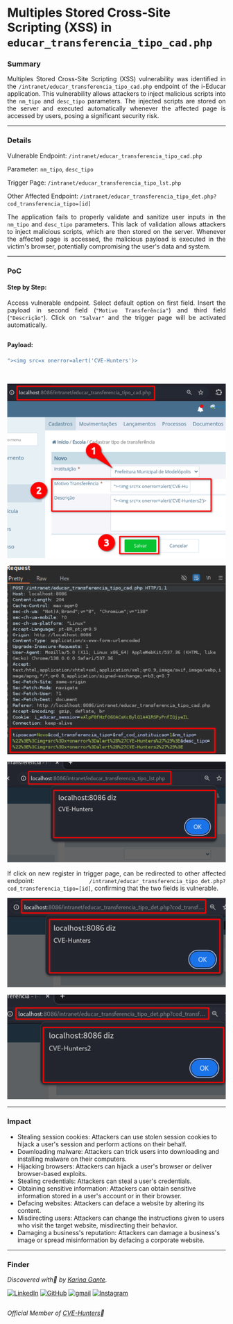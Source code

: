 # Multiples Stored Cross-Site Scripting (XSS) in `educar_transferencia_tipo_cad.php` 

### Summary

<p align="justify">Multiples Stored Cross-Site Scripting (XSS) vulnerability was identified in the <code>/intranet/educar_transferencia_tipo_cad.php</code> endpoint of the i-Educar application. This vulnerability allows attackers to inject malicious scripts into the <code>nm_tipo</code> and <code>desc_tipo</code> parameters. The injected scripts are stored on the server and executed automatically whenever the affected page is accessed by users, posing a significant security risk.</p>

---

### Details

Vulnerable Endpoint: `/intranet/educar_transferencia_tipo_cad.php`

Parameter: `nm_tipo`, `desc_tipo`

Trigger Page: `/intranet/educar_transferencia_tipo_lst.php`

Other Affected Endpoint: `/intranet/educar_transferencia_tipo_det.php?cod_transferencia_tipo=[id]`

<p align="justify">The application fails to properly validate and sanitize user inputs in the <code>nm_tipo</code> and <code>desc_tipo</code> parameters. This lack of validation allows attackers to inject malicious scripts, which are then stored on the server. Whenever the affected page is accessed, the malicious payload is executed in the victim's browser, potentially compromising the user's data and system.</p>

---

### PoC

#### Step by Step:

<p align="justify">Access vulnerable endpoint. Select default option on first field. Insert the payload in second field (<code>"Motivo Transferência"</code>) and third field (<code>"Descrição"</code>). Click on <code>"Salvar"</code> and the trigger page will be activated automatically.</p>

##

#### Payload:

````javascript
"><img src=x onerror=alert('CVE-Hunters')>
````
</br>

![](/CVEs/images/storedXss49.png)

![](/CVEs/images/storedXss50.png)

![](/CVEs/images/storedXss51.png)

<p align="justify">If click on new register in trigger page, can be redirected to other affected endpoint: <code>/intranet/educar_transferencia_tipo_det.php?cod_transferencia_tipo=[id]</code>, confirming that the two fields is vulnerable.</p>

![](/CVEs/images/storedXss52.png)

![](/CVEs/images/storedXss53.png)

---

### Impact

<p align="justify">
<ul>
  <li>Stealing session cookies: Attackers can use stolen session cookies to hijack a user's session and perform actions on their behalf.</li>
  <li>Downloading malware: Attackers can trick users into downloading and installing malware on their computers.</li>
  <li>Hijacking browsers: Attackers can hijack a user's browser or deliver browser-based exploits.</li>
  <li>Stealing credentials: Attackers can steal a user's credentials.</li>
  <li>Obtaining sensitive information: Attackers can obtain sensitive information stored in a user's account or in their browser.</li>
  <li>Defacing websites: Attackers can deface a website by altering its content.</li>
  <li>Misdirecting users: Attackers can change the instructions given to users who visit the target website, misdirecting their behavior.</li>
  <li>Damaging a business's reputation: Attackers can damage a business's image or spread misinformation by defacing a corporate website.</li>
</ul>
</p>

---

### Finder

*Discovered with💜 by [Karina Gante](https://karinagante.github.io/).* 

[![LinkedIn](https://skillicons.dev/icons?i=linkedin&theme=dark)](https://www.linkedin.com/in/karina-gante/)
[![GitHub](https://skillicons.dev/icons?i=github&theme=dark)](https://www.github.com/KarinaGante/)
[![gmail](https://skillicons.dev/icons?i=gmail&theme=dark)](mailto:karina.gante1@gmail.com)
[![Instagram](https://skillicons.dev/icons?i=instagram&theme=dark)](https://www.instagram.com/karinovisk02/)

##

*Official Member of [CVE-Hunters](https://www.cvehunters.com/)🏹*

